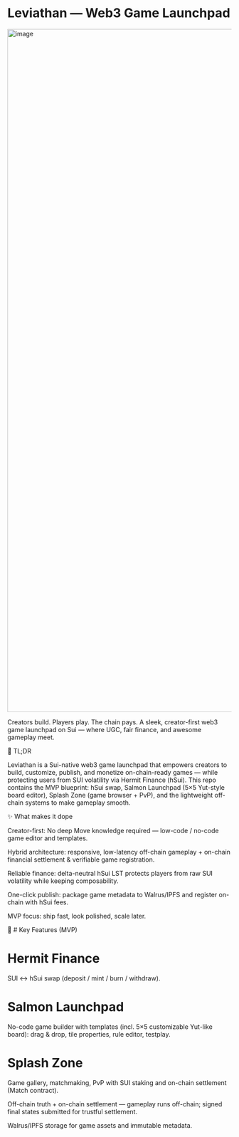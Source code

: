 # Leviathan — Web3 Game Launchpad
<img width="1024" height="1536" alt="image" src="https://github.com/user-attachments/assets/fabda521-ab84-4926-b030-5fd56a07fcc5" />


Creators build. Players play. The chain pays.
A sleek, creator-first web3 game launchpad on Sui — where UGC, fair finance, and awesome gameplay meet.

🚀 TL;DR

Leviathan is a Sui-native web3 game launchpad that empowers creators to build, customize, publish, and monetize on-chain-ready games — while protecting users from SUI volatility via Hermit Finance (hSui).
This repo contains the MVP blueprint: hSui swap, Salmon Launchpad (5×5 Yut-style board editor), Splash Zone (game browser + PvP), and the lightweight off-chain systems to make gameplay smooth.

✨ What makes it dope

Creator-first: No deep Move knowledge required — low-code / no-code game editor and templates.

Hybrid architecture: responsive, low-latency off-chain gameplay + on-chain financial settlement & verifiable game registration.

Reliable finance: delta-neutral hSui LST protects players from raw SUI volatility while keeping composability.

One-click publish: package game metadata to Walrus/IPFS and register on-chain with hSui fees.

MVP focus: ship fast, look polished, scale later.

🧭 # Key Features (MVP)

# Hermit Finance 
SUI ↔ hSui swap (deposit / mint / burn / withdraw).

# Salmon Launchpad
No-code game builder with templates (incl. 5×5 customizable Yut-like board): drag & drop, tile properties, rule editor, testplay.

# Splash Zone 
Game gallery, matchmaking, PvP with SUI staking and on-chain settlement (Match contract).

Off-chain truth + on-chain settlement — gameplay runs off-chain; signed final states submitted for trustful settlement.

Walrus/IPFS storage for game assets and immutable metadata.
